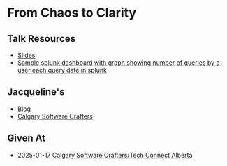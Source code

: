 # From Chaos to Clarity

## Talk Resources
* [Slides](https://github.com/jmasonlee/Talks/blob/master/Slides/Chaos_to_clarity.pptx)
* [Sample splunk dashboard with graph showing number of queries by a user each query date in splunk](https://github.com/jmasonlee/Talks/blob/master/Notes/Chaos_to_Clarity/splunk_dashboard.md)

## Jacqueline's

* [Blog](http://jmasonlee.github.io/)
* [Calgary Software Crafters](https://www.meetup.com/Calgary-Software-Crafters/)

## Given At
  * 2025-01-17 [Calgary Software Crafters/Tech Connect Alberta](https://www.meetup.com/calgary-software-crafters/events/305468464/)
